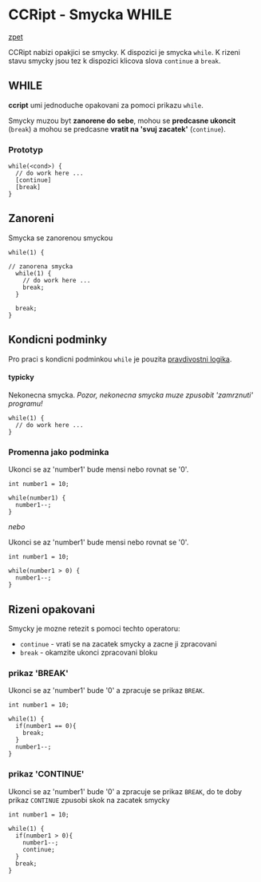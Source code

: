 # CCRipt - Smycka WHILE

[zpet](../readme.md)

CCRipt nabizi opakjici se smycky. K dispozici je smycka `while`. K rizeni stavu smycky jsou tez k dispozici klicova slova `continue` a `break`.



## WHILE 

**ccript** umi jednoduche opakovani za pomoci prikazu `while`.

Smycky muzou byt **zanorene do sebe**, mohou se **predcasne ukoncit** (`break`) a mohou se predcasne **vratit na 'svuj zacatek'** (`continue`).

### Prototyp

```
while(<cond>) {
  // do work here ...
  [continue]
  [break]
}
```



## Zanoreni

Smycka se zanorenou smyckou

```
while(1) {

// zanorena smycka
  while(1) {
    // do work here ...
    break;
  }
  
  break;
}
```

## Kondicni podminky

Pro praci s kondicni podminkou `while` je pouzita [pravdivostni logika](syntax.logic.md).
 

#### typicky

Nekonecna smycka.
*Pozor, nekonecna smycka muze zpusobit 'zamrznuti' programu!*

```
while(1) {
  // do work here ...
}
```

### Promenna jako podminka

Ukonci se az 'number1' bude mensi nebo rovnat se '0'.

```
int number1 = 10;

while(number1) {
  number1--;
}
```
*nebo*

Ukonci se az 'number1' bude mensi nebo rovnat se '0'.

```
int number1 = 10;

while(number1 > 0) {
  number1--;
}
```


## Rizeni opakovani
 
Smycky je mozne retezit s pomoci techto operatoru:
 - `continue` - vrati se na zacatek smycky a zacne ji zpracovani
 - `break` - okamzite ukonci zpracovani bloku
 
### prikaz 'BREAK'

Ukonci se az 'number1' bude '0' a zpracuje se prikaz `BREAK`.

```
int number1 = 10;

while(1) {
  if(number1 == 0){
    break;
  }
  number1--;
}
```

### prikaz 'CONTINUE'

Ukonci se az 'number1' bude '0' a zpracuje se prikaz `BREAK`, do te doby prikaz `CONTINUE` zpusobi skok na zacatek smycky

```
int number1 = 10;

while(1) {
  if(number1 > 0){
    number1--;
    continue;
  }
  break;
}
```



